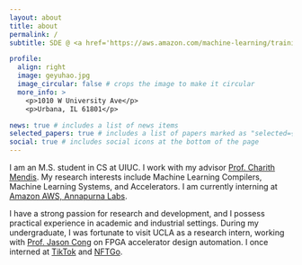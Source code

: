 ```yaml
---
layout: about
title: about
permalink: /
subtitle: SDE @ <a href='https://aws.amazon.com/machine-learning/trainium/?nc1=h_ls'>Amazon AWS</a> | MSCS @ <a href='https://cs.illinois.edu'>UIUC</a> | ex-SDE @ <a href='https://www.tiktok.com/about?lang=en'>TikTok</a>

profile:
  align: right
  image: geyuhao.jpg
  image_circular: false # crops the image to make it circular
  more_info: >
    <p>1010 W University Ave</p>
    <p>Urbana, IL 61801</p>

news: true # includes a list of news items
selected_papers: true # includes a list of papers marked as "selected={true}"
social: true # includes social icons at the bottom of the page
---
```


I am an M.S. student in CS at UIUC. I work with my advisor [Prof. Charith Mendis](https://charithmendis.com). My research interests include Machine Learning Compilers, Machine Learning Systems, and Accelerators. I am currently interning at [Amazon AWS, Annapurna Labs](https://www.amazon.jobs/content/en/teams/amazon-web-services/annapurna-labs).

I have a strong passion for research and development, and I possess practical experience in academic and industrial settings. During my undergraduate, I was fortunate to visit UCLA as a research intern, working with [Prof. Jason Cong](https://vast.cs.ucla.edu/people/faculty/jason-cong) on FPGA accelerator design automation. I once interned at [TikTok](https://www.tiktok.com/about?lang=en) and [NFTGo](https://nftgo.io).
